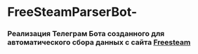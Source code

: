 # FreeSteamParserBot-
### Реализация Телеграм Бота созданного для автоматического сбора данных с сайта [Freesteam](https://freesteam.ru/)


